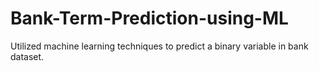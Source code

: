 # Bank-Term-Prediction-using-ML
Utilized machine learning techniques to predict a binary variable in bank dataset.
